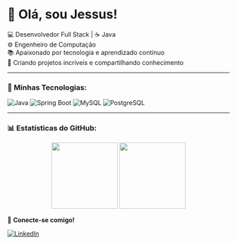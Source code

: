 # 👋 Olá, sou Jessus!

💻 Desenvolvedor Full Stack | ☕ Java   
⚙️ Engenheiro de Computação   
📚 Apaixonado por tecnologia e aprendizado contínuo     
🚀 Criando projetos incríveis e compartilhando conhecimento     

---

### 🚀 Minhas Tecnologias:
![Java](https://img.shields.io/badge/Java-ED8B00?style=for-the-badge&logo=java&logoColor=white)
![Spring Boot](https://img.shields.io/badge/Spring_Boot-6DB33F?style=for-the-badge&logo=spring-boot&logoColor=white)
![MySQL](https://img.shields.io/badge/MySQL-4479A1?style=for-the-badge&logo=mysql&logoColor=white)
![PostgreSQL](https://img.shields.io/badge/PostgreSQL-336791?style=for-the-badge&logo=postgresql&logoColor=white)

---

### 📊 Estatísticas do GitHub:

<div align="center">
  <img height="150em" src="https://github-readme-stats.vercel.app/api?username=allefhmedeiros&show_icons=true&theme=radical"/>
  <img height="150em" src="https://github-readme-stats.vercel.app/api/top-langs/?username=allefhmedeiros&layout=compact&theme=radical"/>
</div>



🔗 **Conecte-se comigo!**    

[![LinkedIn](https://img.shields.io/badge/LinkedIn-blue?style=for-the-badge&logo=linkedin&logoColor=white)](https://www.linkedin.com/in/jessus-allefh-de-medeiros-silva-213205b2/)  

